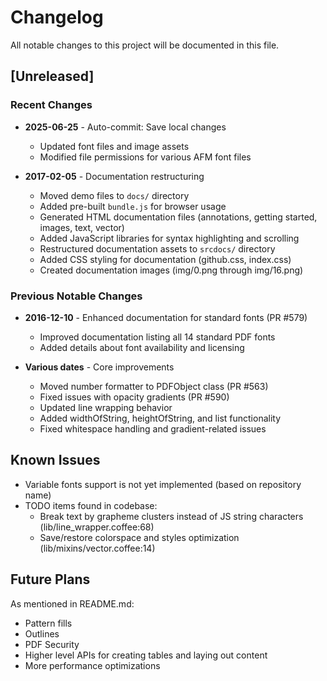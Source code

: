 # Changelog

All notable changes to this project will be documented in this file.

## [Unreleased]

### Recent Changes

- **2025-06-25** - Auto-commit: Save local changes
  - Updated font files and image assets
  - Modified file permissions for various AFM font files

- **2017-02-05** - Documentation restructuring
  - Moved demo files to `docs/` directory
  - Added pre-built `bundle.js` for browser usage
  - Generated HTML documentation files (annotations, getting started, images, text, vector)
  - Added JavaScript libraries for syntax highlighting and scrolling
  - Restructured documentation assets to `srcdocs/` directory
  - Added CSS styling for documentation (github.css, index.css)
  - Created documentation images (img/0.png through img/16.png)

### Previous Notable Changes

- **2016-12-10** - Enhanced documentation for standard fonts (PR #579)
  - Improved documentation listing all 14 standard PDF fonts
  - Added details about font availability and licensing

- **Various dates** - Core improvements
  - Moved number formatter to PDFObject class (PR #563)
  - Fixed issues with opacity gradients (PR #590)
  - Updated line wrapping behavior
  - Added widthOfString, heightOfString, and list functionality
  - Fixed whitespace handling and gradient-related issues

## Known Issues

- Variable fonts support is not yet implemented (based on repository name)
- TODO items found in codebase:
  - Break text by grapheme clusters instead of JS string characters (lib/line_wrapper.coffee:68)
  - Save/restore colorspace and styles optimization (lib/mixins/vector.coffee:14)

## Future Plans

As mentioned in README.md:
- Pattern fills
- Outlines
- PDF Security
- Higher level APIs for creating tables and laying out content
- More performance optimizations